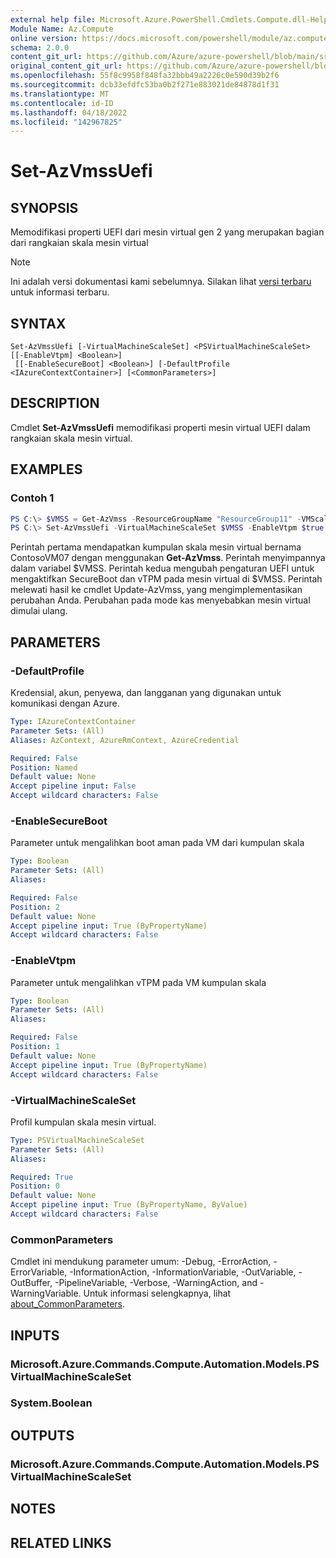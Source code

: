 ```yaml
---
external help file: Microsoft.Azure.PowerShell.Cmdlets.Compute.dll-Help.xml
Module Name: Az.Compute
online version: https://docs.microsoft.com/powershell/module/az.compute/set-azvmssuefi
schema: 2.0.0
content_git_url: https://github.com/Azure/azure-powershell/blob/main/src/Compute/Compute/help/Set-AzVmssUefi.md
original_content_git_url: https://github.com/Azure/azure-powershell/blob/main/src/Compute/Compute/help/Set-AzVmssUefi.md
ms.openlocfilehash: 55f8c9958f848fa32bbb49a2226c0e590d39b2f6
ms.sourcegitcommit: dcb33efdfc53ba0b2f271e883021de84878d1f31
ms.translationtype: MT
ms.contentlocale: id-ID
ms.lasthandoff: 04/18/2022
ms.locfileid: "142967825"
---
```

# Set-AzVmssUefi

## SYNOPSIS
Memodifikasi properti UEFI dari mesin virtual gen 2 yang merupakan bagian dari rangkaian skala mesin virtual

> [!NOTE]
>Ini adalah versi dokumentasi kami sebelumnya. Silakan lihat [versi terbaru](/powershell/module/az.compute/set-azvmssuefi) untuk informasi terbaru.

## SYNTAX

```
Set-AzVmssUefi [-VirtualMachineScaleSet] <PSVirtualMachineScaleSet> [[-EnableVtpm] <Boolean>]
 [[-EnableSecureBoot] <Boolean>] [-DefaultProfile <IAzureContextContainer>] [<CommonParameters>]
```

## DESCRIPTION
Cmdlet **Set-AzVmssUefi** memodifikasi properti mesin virtual UEFI dalam rangkaian skala mesin virtual. 

## EXAMPLES

### Contoh 1
```powershell
PS C:\> $VMSS = Get-AzVmss -ResourceGroupName "ResourceGroup11" -VMScaleSetName "ContosoVM07"
PS C:\> Set-AzVmssUefi -VirtualMachineScaleSet $VMSS -EnableVtpm $true -EnableSecureBoot $true
```

Perintah pertama mendapatkan kumpulan skala mesin virtual bernama ContosoVM07 dengan menggunakan **Get-AzVmss**.
Perintah menyimpannya dalam variabel $VMSS.
Perintah kedua mengubah pengaturan UEFI untuk mengaktifkan SecureBoot dan vTPM pada mesin virtual di $VMSS.
Perintah melewati hasil ke cmdlet Update-AzVmss, yang mengimplementasikan perubahan Anda.
Perubahan pada mode kas menyebabkan mesin virtual dimulai ulang.

## PARAMETERS

### -DefaultProfile
Kredensial, akun, penyewa, dan langganan yang digunakan untuk komunikasi dengan Azure.

```yaml
Type: IAzureContextContainer
Parameter Sets: (All)
Aliases: AzContext, AzureRmContext, AzureCredential

Required: False
Position: Named
Default value: None
Accept pipeline input: False
Accept wildcard characters: False
```

### -EnableSecureBoot
Parameter untuk mengalihkan boot aman pada VM dari kumpulan skala

```yaml
Type: Boolean
Parameter Sets: (All)
Aliases:

Required: False
Position: 2
Default value: None
Accept pipeline input: True (ByPropertyName)
Accept wildcard characters: False
```

### -EnableVtpm
Parameter untuk mengalihkan vTPM pada VM kumpulan skala

```yaml
Type: Boolean
Parameter Sets: (All)
Aliases:

Required: False
Position: 1
Default value: None
Accept pipeline input: True (ByPropertyName)
Accept wildcard characters: False
```

### -VirtualMachineScaleSet
Profil kumpulan skala mesin virtual.

```yaml
Type: PSVirtualMachineScaleSet
Parameter Sets: (All)
Aliases:

Required: True
Position: 0
Default value: None
Accept pipeline input: True (ByPropertyName, ByValue)
Accept wildcard characters: False
```

### CommonParameters
Cmdlet ini mendukung parameter umum: -Debug, -ErrorAction, -ErrorVariable, -InformationAction, -InformationVariable, -OutVariable, -OutBuffer, -PipelineVariable, -Verbose, -WarningAction, and -WarningVariable. Untuk informasi selengkapnya, lihat [about_CommonParameters](http://go.microsoft.com/fwlink/?LinkID=113216).

## INPUTS

### Microsoft.Azure.Commands.Compute.Automation.Models.PSVirtualMachineScaleSet

### System.Boolean

## OUTPUTS

### Microsoft.Azure.Commands.Compute.Automation.Models.PSVirtualMachineScaleSet

## NOTES

## RELATED LINKS
